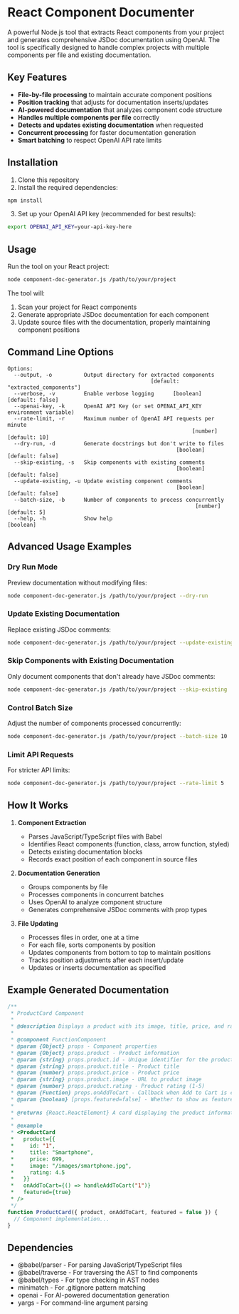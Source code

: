 # React Component Documenter

A powerful Node.js tool that extracts React components from your project and generates comprehensive JSDoc documentation using OpenAI. The tool is specifically designed to handle complex projects with multiple components per file and existing documentation.

## Key Features

- **File-by-file processing** to maintain accurate component positions
- **Position tracking** that adjusts for documentation inserts/updates
- **AI-powered documentation** that analyzes component code structure
- **Handles multiple components per file** correctly
- **Detects and updates existing documentation** when requested
- **Concurrent processing** for faster documentation generation
- **Smart batching** to respect OpenAI API rate limits

## Installation

1. Clone this repository
2. Install the required dependencies:

```bash
npm install
```

3. Set up your OpenAI API key (recommended for best results):

```bash
export OPENAI_API_KEY=your-api-key-here
```

## Usage

Run the tool on your React project:

```bash
node component-doc-generator.js /path/to/your/project
```

The tool will:
1. Scan your project for React components
2. Generate appropriate JSDoc documentation for each component
3. Update source files with the documentation, properly maintaining component positions

## Command Line Options

```
Options:
  --output, -o          Output directory for extracted components
                                             [default: "extracted_components"]
  --verbose, -v         Enable verbose logging      [boolean] [default: false]
  --openai-key, -k      OpenAI API Key (or set OPENAI_API_KEY environment variable)
  --rate-limit, -r      Maximum number of OpenAI API requests per minute
                                                          [number] [default: 10]
  --dry-run, -d         Generate docstrings but don't write to files
                                                     [boolean] [default: false]
  --skip-existing, -s   Skip components with existing comments
                                                     [boolean] [default: false]
  --update-existing, -u Update existing component comments
                                                     [boolean] [default: false]
  --batch-size, -b      Number of components to process concurrently
                                                           [number] [default: 5]
  --help, -h            Show help                                   [boolean]
```

## Advanced Usage Examples

### Dry Run Mode

Preview documentation without modifying files:

```bash
node component-doc-generator.js /path/to/your/project --dry-run
```

### Update Existing Documentation

Replace existing JSDoc comments:

```bash
node component-doc-generator.js /path/to/your/project --update-existing
```

### Skip Components with Existing Documentation

Only document components that don't already have JSDoc comments:

```bash
node component-doc-generator.js /path/to/your/project --skip-existing
```

### Control Batch Size

Adjust the number of components processed concurrently:

```bash
node component-doc-generator.js /path/to/your/project --batch-size 10
```

### Limit API Requests

For stricter API limits:

```bash
node component-doc-generator.js /path/to/your/project --rate-limit 5
```

## How It Works

1. **Component Extraction**
   - Parses JavaScript/TypeScript files with Babel
   - Identifies React components (function, class, arrow function, styled)
   - Detects existing documentation blocks
   - Records exact position of each component in source files

2. **Documentation Generation**
   - Groups components by file
   - Processes components in concurrent batches
   - Uses OpenAI to analyze component structure
   - Generates comprehensive JSDoc comments with prop types

3. **File Updating**
   - Processes files in order, one at a time
   - For each file, sorts components by position
   - Updates components from bottom to top to maintain positions
   - Tracks position adjustments after each insert/update
   - Updates or inserts documentation as specified

## Example Generated Documentation

```jsx
/**
 * ProductCard Component
 * 
 * @description Displays a product with its image, title, price, and rating
 * 
 * @component FunctionComponent
 * @param {Object} props - Component properties
 * @param {Object} props.product - Product information
 * @param {string} props.product.id - Unique identifier for the product
 * @param {string} props.product.title - Product title
 * @param {number} props.product.price - Product price
 * @param {string} props.product.image - URL to product image
 * @param {number} props.product.rating - Product rating (1-5)
 * @param {Function} props.onAddToCart - Callback when Add to Cart is clicked
 * @param {boolean} [props.featured=false] - Whether to show as featured product
 * 
 * @returns {React.ReactElement} A card displaying the product information
 * 
 * @example
 * <ProductCard 
 *   product={{
 *     id: "1",
 *     title: "Smartphone",
 *     price: 699,
 *     image: "/images/smartphone.jpg",
 *     rating: 4.5
 *   }}
 *   onAddToCart={() => handleAddToCart("1")}
 *   featured={true}
 * />
 */
function ProductCard({ product, onAddToCart, featured = false }) {
  // Component implementation...
}
```

## Dependencies

- @babel/parser - For parsing JavaScript/TypeScript files
- @babel/traverse - For traversing the AST to find components
- @babel/types - For type checking in AST nodes
- minimatch - For .gitignore pattern matching
- openai - For AI-powered documentation generation
- yargs - For command-line argument parsing
